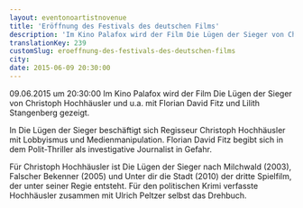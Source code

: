 ```yaml
---
layout: eventonoartistnovenue
title: 'Eröffnung des Festivals des deutschen Films'
description: 'Im Kino Palafox wird der Film Die Lügen der Sieger von Christoph Hochhäusler und u.a. mit Florian David Fitz und Lilith Stangenberg gezeigt.'
translationKey: 239
customSlug: eroeffnung-des-festivals-des-deutschen-films
city: 
date: 2015-06-09 20:30:00
---
```


09.06.2015 um 20:30:00 Im Kino Palafox wird der Film Die Lügen der Sieger von Christoph Hochhäusler und u.a. mit Florian David Fitz und Lilith Stangenberg gezeigt.

In Die Lügen der Sieger beschäftigt sich Regisseur Christoph Hochhäusler mit Lobbyismus und Medienmanipulation. Florian David Fitz begibt sich in dem Polit-Thriller als investigative Journalist in Gefahr.

Für Christoph Hochhäusler ist Die Lügen der Sieger nach Milchwald (2003), Falscher Bekenner (2005) und Unter dir die Stadt (2010) der dritte Spielfilm, der unter seiner Regie entsteht. Für den politischen Krimi verfasste Hochhäusler zusammen mit Ulrich Peltzer selbst das Drehbuch.
